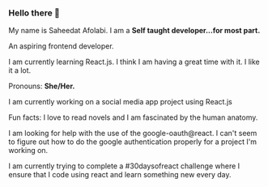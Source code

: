 ### Hello there 👋
My name is Saheedat Afolabi.
I am a <b>Self taught developer...for most part.</b>

An aspiring frontend developer.

I am currently learning React.js. I think I am having a great time with it. I like it a lot. 

Pronouns: <b>She/Her.</b>

I am currently working on a social media app project using React.js
  
Fun facts: I love to read novels and I am fascinated by the human anatomy.
 
 I am looking for help with the use of the google-oauth@react. I can't seem to figure out how to do the google authentication properly for a project I'm working on.
 
 I am currently trying to complete a #30daysofreact challenge where I ensure that I code using react and learn something new every day.
 
<!--
**Saheedatt/Saheedatt** is a ✨ _special_ ✨ repository because its `README.md` (this file) appears on your GitHub profile.

Here are some ideas to get you started:

- 🔭 I’m currently working on ...
- 🌱 I’m currently learning ...
- 👯 I’m looking to collaborate on ...
- 🤔 I’m looking for help with ...
- 💬 Ask me about ...
- 📫 How to reach me: ...
- 😄 Pronouns: ...
- ⚡ Fun fact: ...
-->
